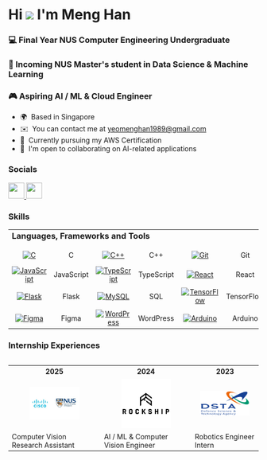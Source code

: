 Hi ![](https://user-images.githubusercontent.com/18350557/176309783-0785949b-9127-417c-8b55-ab5a4333674e.gif) I'm Meng Han
====================================================================================================================================

<h3 align="left">💻 Final Year NUS Computer Engineering Undergraduate </h3>
<h3 align="left">💾 Incoming NUS Master's student in Data Science & Machine Learning </h3>
<h3 align="left">🎮  Aspiring AI / ML & Cloud Engineer </h3>

* 🌍  Based in Singapore
* ✉️  You can contact me at [yeomenghan1989@gmail.com](mailto:yeomenghan1989@gmail.com)
* 🧠  Currently pursuing my AWS Certification
* 🤝  I'm open to collaborating on AI-related applications

### Socials

<p align="left"> <a href="https://www.github.com/yeo-menghan" target="_blank" rel="noreferrer"> <picture> <source media="(prefers-color-scheme: dark)" srcset="https://raw.githubusercontent.com/danielcranney/readme-generator/main/public/icons/socials/github-dark.svg" /> <source media="(prefers-color-scheme: light)" srcset="https://raw.githubusercontent.com/danielcranney/readme-generator/main/public/icons/socials/github.svg" /> <img src="https://raw.githubusercontent.com/danielcranney/readme-generator/main/public/icons/socials/github.svg" width="32" height="32" /> </picture> </a> <a href="https://www.linkedin.com/in/yeo-meng-han" target="_blank" rel="noreferrer"> <picture> <source media="(prefers-color-scheme: dark)" srcset="https://raw.githubusercontent.com/danielcranney/readme-generator/main/public/icons/socials/linkedin-dark.svg" /> <source media="(prefers-color-scheme: light)" srcset="https://raw.githubusercontent.com/danielcranney/readme-generator/main/public/icons/socials/linkedin.svg" /> <img src="https://raw.githubusercontent.com/danielcranney/readme-generator/main/public/icons/socials/linkedin.svg" width="32" height="32" /> </picture> </a></p>

### Skills

<table style="width:100%; table-layout:fixed; border-collapse:collapse;">
  <tr>
    <td colspan="10" style="padding-bottom:10px;">
      <h3 style="margin:0; padding:0;">Languages, Frameworks and Tools</h3>
    </td>
  </tr>
  <tr>
    <td align="center">
      <a href="https://docs.microsoft.com/en-us/cpp/?view=msvc-170" target="_blank" rel="noreferrer">
        <img src="https://raw.githubusercontent.com/danielcranney/readme-generator/main/public/icons/skills/c-colored.svg" width="36" height="36" alt="C" />
      </a>
    </td>
    <td align="center">C</td>
    <td align="center">
      <a href="https://docs.microsoft.com/en-us/cpp/?view=msvc-170" target="_blank" rel="noreferrer">
        <img src="https://raw.githubusercontent.com/danielcranney/readme-generator/main/public/icons/skills/cplusplus-colored.svg" width="36" height="36" alt="C++" />
      </a>
    </td>
    <td align="center">C++</td>
    <td align="center">
      <a href="https://git-scm.com/" target="_blank" rel="noreferrer">
        <img src="https://raw.githubusercontent.com/danielcranney/readme-generator/main/public/icons/skills/git-colored.svg" width="36" height="36" alt="Git" />
      </a>
    </td>
    <td align="center">Git</td>
    <td align="center">
      <a href="https://www.oracle.com/java/" target="_blank" rel="noreferrer">
        <img src="https://raw.githubusercontent.com/danielcranney/readme-generator/main/public/icons/skills/java-colored.svg" width="36" height="36" alt="Java" />
      </a>
    </td>
    <td align="center">Java</td>
    <td align="center">
      <a href="https://www.python.org/" target="_blank" rel="noreferrer">
        <img src="https://raw.githubusercontent.com/danielcranney/readme-generator/main/public/icons/skills/python-colored.svg" width="36" height="36" alt="Python" />
      </a>
    </td>
    <td align="center">Python</td>
  </tr>
  <tr>
    <td align="center">
      <a href="https://developer.mozilla.org/en-US/docs/Web/JavaScript" target="_blank" rel="noreferrer">
        <img src="https://raw.githubusercontent.com/danielcranney/readme-generator/main/public/icons/skills/javascript-colored.svg" width="36" height="36" alt="JavaScript" />
      </a>
    </td>
    <td align="center">JavaScript</td>
    <td align="center">
      <a href="https://www.typescriptlang.org/" target="_blank" rel="noreferrer">
        <img src="https://raw.githubusercontent.com/danielcranney/readme-generator/main/public/icons/skills/typescript-colored.svg" width="36" height="36" alt="TypeScript" />
      </a>
    </td>
    <td align="center">TypeScript</td>
    <td align="center">
      <a href="https://reactjs.org/" target="_blank" rel="noreferrer">
        <img src="https://raw.githubusercontent.com/danielcranney/readme-generator/main/public/icons/skills/react-colored.svg" width="36" height="36" alt="React" />
      </a>
    </td>
    <td align="center">React</td>
    <td align="center">
      <a href="https://vitejs.dev/" target="_blank" rel="noreferrer">
        <img src="https://raw.githubusercontent.com/danielcranney/readme-generator/main/public/icons/skills/vite-colored.svg" width="36" height="36" alt="Vite" />
      </a>
    </td>
    <td align="center">Vite</td>
    <td align="center">
      <a href="https://nodejs.org/en/" target="_blank" rel="noreferrer">
        <img src="https://raw.githubusercontent.com/danielcranney/readme-generator/main/public/icons/skills/nodejs-colored.svg" width="36" height="36" alt="NodeJS" />
      </a>
    </td>
    <td align="center">NodeJS</td>
  </tr>
  <tr>
    <td align="center">
      <a href="https://flask.palletsprojects.com/en/2.0.x/" target="_blank" rel="noreferrer">
        <img src="https://raw.githubusercontent.com/danielcranney/readme-generator/main/public/icons/skills/flask-colored.svg" width="36" height="36" alt="Flask" />
      </a>
    </td>
    <td align="center">Flask</td>
    <td align="center">
      <a href="https://www.mysql.com/" target="_blank" rel="noreferrer">
        <img src="https://raw.githubusercontent.com/danielcranney/readme-generator/main/public/icons/skills/mysql-colored.svg" width="36" height="36" alt="MySQL" />
      </a>
    </td>
    <td align="center">SQL</td>
     <td align="center">
      <a href="https://www.tensorflow.org/" target="_blank" rel="noreferrer">
        <img src="https://raw.githubusercontent.com/danielcranney/readme-generator/main/public/icons/skills/tensorflow-colored.svg" width="36" height="36" alt="TensorFlow" />
      </a>
    </td>
    <td align="center">TensorFlow</td>
    <td align="center">
      <a href="https://pytorch.org/" target="_blank" rel="noreferrer">
        <img src="https://raw.githubusercontent.com/devicons/devicon/master/icons/pytorch/pytorch-original.svg" alt="PyTorch" width="40" height="40" />
      </a>
    </td>
    <td align="center">PyTorch</td>
    <td align="center">
      <a href="https://pandas.pydata.org/" target="_blank" rel="noreferrer">
        <img src="https://raw.githubusercontent.com/devicons/devicon/2ae2a900d2f041da66e950e4d48052658d850630/icons/pandas/pandas-original.svg" alt="Pandas" width="40" height="40" />
      </a>
    </td>
    <td align="center">Pandas</td>
  </tr>
  <tr>
    <td align="center">
      <a href="https://www.figma.com/" target="_blank" rel="noreferrer">
        <img src="https://raw.githubusercontent.com/danielcranney/readme-generator/main/public/icons/skills/figma-colored.svg" width="36" height="36" alt="Figma" />
      </a>
    </td>
    <td align="center">Figma</td>
    <td align="center">
      <a href="https://wordpress.com" target="_blank" rel="noreferrer">
        <img src="https://raw.githubusercontent.com/danielcranney/readme-generator/main/public/icons/skills/wordpress-colored.svg" width="36" height="36" alt="WordPress" />
      </a>
    </td>
    <td align="center">WordPress</td>
    <td align="center">
      <a href="https://store.arduino.cc/?gclid=Cj0KCQjw2eilBhCCARIsAG0Pf8uueBifykWcsSS4LPESeGQfxGVKJYnzV7bz471XfknQJy_1VINVWM8aAkLtEALw_wcB" target="_blank" rel="noreferrer">
        <img src="https://raw.githubusercontent.com/danielcranney/readme-generator/main/public/icons/skills/arduino-colored.svg" width="36" height="36" alt="Arduino" />
      </a>
    </td>
    <td align="center">Arduino</td>

  </tr>
</table>

<h3 align="left">Internship Experiences</h3>

<table align="left">
  <tr>
    <th>2025</th>
    <th>2024</th>
    <th>2023</th>
  </tr>
  <tr>
    <td align="center">
      <img src="./public/NUS-cisco.jpeg" alt="NUS-Cisco" width="100"/><br/>
    </td>
    <td align="center">
      <img src="./public/rockship.jpg" alt="rockship" width="100"/><br/>
    </td>
    <td align="center">
      <img src="./public/dsta.png" alt="DSTA" width="100"/><br/>
    </td>
  </tr>
  <tr>
    <td>Computer Vision Research Assistant</td>
    <td>AI / ML & Computer Vision Engineer</td>
    <td>Robotics Engineer Intern</td>
  </tr>
</table>
